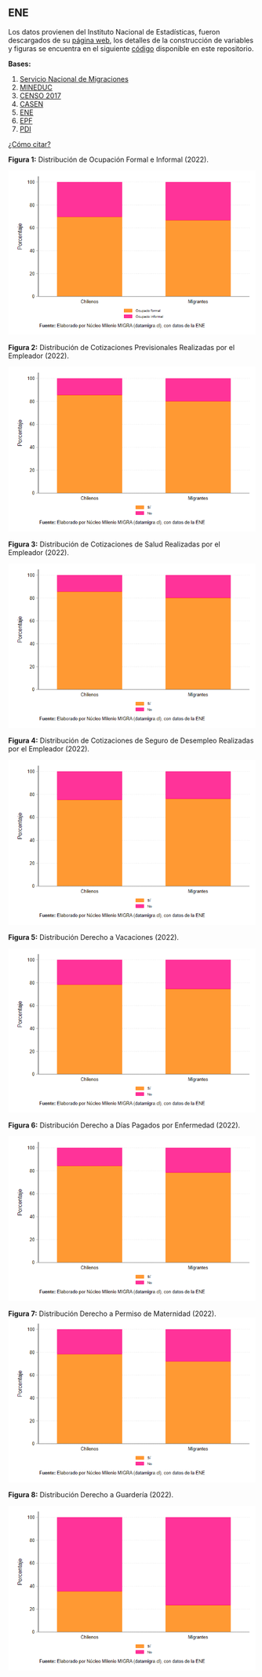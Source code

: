 ## ENE
Los datos provienen del Instituto Nacional de Estadísticas, fueron descargados de su [página web](https://www.ine.gob.cl/estadisticas/sociales/mercado-laboral/ocupacion-y-desocupacion), los detalles de la construcción de variables y figuras se encuentra en el siguiente [código](https://github.com/NucleoMIGRA/Plataforma_privado/tree/main/bases/ENE) disponible en este repositorio.

**Bases:**
1. [Servicio Nacional de Migraciones](./SNM.MD)
2. [MINEDUC](./MINEDUC.MD)
3. [CENSO 2017](./CENSO.MD)
4. [CASEN](./CASEN.MD)
5. [ENE](./ENE.MD)
6. [EPF](./EPF.md)
7. [PDI](./PDI.MD)

[¿Cómo citar?](./citation.MD)


**Figura 1:** Distribución de Ocupación Formal e Informal (2022). 

![image](https://github.com/NucleoMIGRA/migra/blob/main/bases/ENE/figuras/figura_1.png?raw=true)

**Figura 2:** Distribución de Cotizaciones Previsionales Realizadas por el Empleador (2022).

![image](https://github.com/NucleoMIGRA/migra/blob/main/bases/ENE/figuras/figura_2.png?raw=true)

**Figura 3:** Distribución de Cotizaciones de Salud Realizadas por el Empleador (2022).

![image](https://github.com/NucleoMIGRA/migra/blob/main/bases/ENE/figuras/figura_3.png?raw=true)

**Figura 4:** Distribución de Cotizaciones de Seguro de Desempleo Realizadas por el Empleador (2022).

![image](https://github.com/NucleoMIGRA/migra/blob/main/bases/ENE/figuras/figura_4.png?raw=true)

**Figura 5:** Distribución Derecho a Vacaciones (2022).

![image](https://github.com/NucleoMIGRA/migra/blob/main/bases/ENE/figuras/figura_5.png?raw=true)

**Figura 6:** Distribución Derecho a Días Pagados por Enfermedad (2022).

![image](https://github.com/NucleoMIGRA/migra/blob/main/bases/ENE/figuras/figura_6.png?raw=true)

**Figura 7:** Distribución Derecho a Permiso de Maternidad (2022).
![image](https://github.com/NucleoMIGRA/migra/blob/main/bases/ENE/figuras/figura_7.png?raw=true)

**Figura 8:** Distribución Derecho a Guardería (2022).

![image](https://github.com/NucleoMIGRA/migra/blob/main/bases/ENE/figuras/figura_8.png?raw=true)
